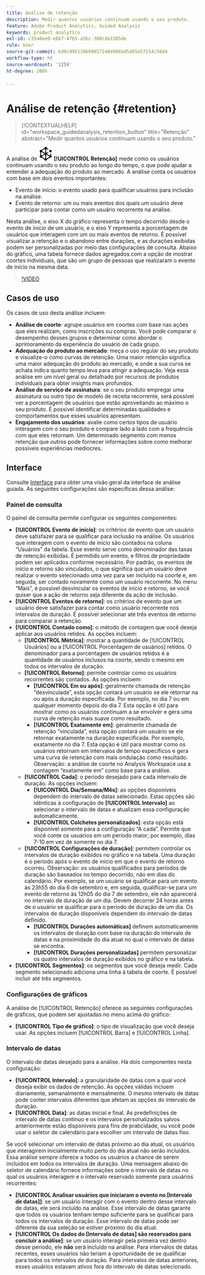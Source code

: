 ```yaml
---
title: Análise de retenção
description: Medir quantos usuários continuam usando o seu produto.
feature: Adobe Product Analytics, Guided Analysis
keywords: product analytics
exl-id: c35a0ee0-e6b7-47b5-a5bc-308cde1585de
role: User
source-git-commit: bd8c9951386608572d84006bd5465e57214c56d4
workflow-type: ht
source-wordcount: '1259'
ht-degree: 100%

---
```


# Análise de retenção {#retention}

<!-- markdownlint-disable MD034 -->

>[!CONTEXTUALHELP]
>id="workspace_guidedanalysis_retention_button"
>title="Retenção"
>abstract="Medir quantos usuários continuam usando o seu produto."

<!-- markdownlint-enable MD034 -->

A análise de ![Retention](/help/assets/icons/Retention.svg) **[!UICONTROL Retenção]** mede como os usuários continuam usando o seu produto ao longo do tempo, o que pode ajudar a entender a adequação do produto ao mercado. A análise conta os usuários com base em dois eventos importantes:

* Evento de início: o evento usado para qualificar usuários para inclusão na análise.
* Evento de retorno: um ou mais eventos dos quais um usuário deve participar para contar como um usuário recorrente na análise.

Nesta análise, o eixo X do gráfico representa o tempo decorrido desde o evento de início de um usuário, e o eixo Y representa a porcentagem de usuários que interagem com um ou mais eventos de retorno. É possível visualizar a retenção e o abandono entre durações, e as durações exibidas podem ser personalizadas por meio das configurações de consulta. Abaixo do gráfico, uma tabela fornece dados agregados com a opção de mostrar coortes individuais, que são um grupo de pessoas que realizaram o evento de início na mesma data.

>[!VIDEO](https://video.tv.adobe.com/v/3435783/?quality=12&learn=on&captions=por_br)


## Casos de uso

Os casos de uso desta análise incluem:

* **Análise de coorte**: agrupe usuários em coortes com base nas ações que eles realizam, como inscrições ou compras. Você pode comparar o desempenho desses grupos e determinar como abordar o aprimoramento da experiência do usuário de cada grupo.
* **Adequação do produto ao mercado**: meça o uso regular do seu produto e visualize-o como curvas de retenção. Uma maior retenção significa uma maior adequação do produto ao mercado, e onde a sua curva se achata indica quanto tempo leva para atingir a adequação. Veja essa análise em um nível geral ou detalhado por recursos de produtos individuais para obter insights mais profundos.
* **Análise de serviço de assinatura**: se o seu produto empregar uma assinatura ou outro tipo de modelo de receita recorrente, será possível ver a porcentagem de usuários que estão aproveitando ao máximo o seu produto. É possível identificar determinadas qualidades e comportamentos que esses usuários apresentam.
* **Engajamento dos usuários**: avalie como certos tipos de usuário interagem com o seu produto e compare lado a lado com a frequência com que eles retornam. Um determinado segmento com menos retenção que outros pode fornecer informações sobre como melhorar possíveis experiências medíocres.

## Interface

Consulte [Interface](../overview.md#interface) para obter uma visão geral da interface de análise guiada. As seguintes configurações são específicas dessa análise:

### Painel de consulta

O painel de consulta permite configurar os seguintes componentes:

* **[!UICONTROL Evento de início]**: os critérios de evento que um usuário deve satisfazer para se qualificar para inclusão na análise. Os usuários que interagem com o evento de início são contados na coluna “Usuários” da tabela. Esse evento serve como denominador das taxas de retenção exibidas. É permitido um evento, e filtros de propriedade podem ser aplicados conforme necessário. Por padrão, os eventos de início e retorno são vinculados, o que significa que um usuário deve realizar o evento selecionado uma vez para ser incluído na coorte e, em seguida, ser contado novamente como um usuário recorrente. No menu “Mais”, é possível desvincular os eventos de início e retorno, se você quiser que a ação de retorno seja diferente da ação de inclusão.
* **[!UICONTROL Eventos de retorno]**: os critérios de evento que um usuário deve satisfazer para contar como usuário recorrente nos intervalos de duração. É possível selecionar até três eventos de retorno para comparar a retenção.
* **[!UICONTROL Contado como]**: o método de contagem que você deseja aplicar aos usuários retidos. As opções incluem: 
   * **[!UICONTROL Métrica]**: mostrar a quantidade de [!UICONTROL Usuários] ou a [!UICONTROL Porcentagem de usuários] retidos. O denominador para a porcentagem de usuários retidos é a quantidade de usuários inclusos na coorte, sendo o mesmo em todos os intervalos de duração.
   * **[!UICONTROL Retorno]**: permite controlar como os usuários recorrentes são contados. As opções incluem: 
      * **[!UICONTROL Em ou após]**: geralmente chamada de retenção “desvinculada”, esta opção contará um usuário se ele retornar na ou após a duração especificada. Por exemplo, no dia 7 ou em qualquer momento depois do dia 7. Esta opção é útil para mostrar como os usuários continuam a se envolver e gera uma curva de retenção mais suave como resultado.
      * **[!UICONTROL Exatamente em]**: geralmente chamada de retenção “vinculada”, esta opção contará um usuário se ele retornar exatamente na duração especificada. Por exemplo, exatamente no dia 7. Esta opção é útil para mostrar como os usuários retornam em intervalos de tempo específicos e gera uma curva de retenção com mais ondulação como resultado. Observação: a análise de coorte no Analysis Workspace usa a contagem “exatamente em” como base para a análise.
   * **[!UICONTROL Cada]**: o período desejado para cada intervalo de duração. As opções incluem: 
      * **[!UICONTROL Dia/Semana/Mês]**: as opções disponíveis dependem do intervalo de datas selecionado. Estas opções são idênticas à configuração de **[!UICONTROL Intervalo]** ao selecionar o intervalo de datas e atualizam essa configuração automaticamente.
      * **[!UICONTROL Colchetes personalizados]**: esta opção está disponível somente para a configuração “A cada”. Permite que você conte os usuários em um período maior; por exemplo, dias 7-10 em vez de somente no dia 7.
   * **[!UICONTROL Configurações de duração]**: permitem controlar os intervalos de duração exibidos no gráfico e na tabela. Uma duração é o período após o evento de início em que o evento de retorno ocorreu. Observação: os usuários qualificados para períodos de duração são baseados no tempo decorrido, não em dias do calendário. Por exemplo, se um usuário se qualificar para um evento às 23h55 do dia 6 de setembro e, em seguida, qualificar-se para um evento de retorno às 12h05 do dia 7 de setembro, ele não aparecerá no intervalo de duração de um dia. Devem decorrer 24 horas antes de o usuário se qualificar para o período de duração de um dia. Os intervalos de duração disponíveis dependem do intervalo de datas definido.
      * **[!UICONTROL Durações automáticas]** definem automaticamente os intervalos de duração com base na duração do intervalo de datas e na proximidade do dia atual no qual o intervalo de datas se encontra.
      * **[!UICONTROL Durações personalizadas]** permitem personalizar os quatro intervalos de duração exibidos no gráfico e na tabela.
* **[!UICONTROL Segmentos]**: os segmentos que você deseja medir. Cada segmento selecionado adiciona uma linha à tabela de coorte. É possível incluir até três segmentos.

### Configurações de gráficos

A análise de [!UICONTROL Retenção] oferece as seguintes configurações de gráficos, que podem ser ajustadas no menu acima do gráfico:

* **[!UICONTROL Tipo de gráfico]**: o tipo de visualização que você deseja usar. As opções incluem [!UICONTROL Barra] e [!UICONTROL Linha].

### Intervalo de datas

O intervalo de datas desejado para a análise. Há dois componentes nesta configuração:

* **[!UICONTROL Intervalo]**: a granularidade de datas com a qual você deseja exibir os dados de retenção. As opções válidas incluem diariamente, semanalmente e mensalmente. O mesmo intervalo de datas pode conter intervalos diferentes que afetam as opções do intervalo de duração.
* **[!UICONTROL Data]**: as datas inicial e final. As predefinições de intervalo de datas contínuo e os intervalos personalizados salvos anteriormente estão disponíveis para fins de praticidade, ou você pode usar o seletor de calendário para escolher um intervalo de datas fixo.

Se você selecionar um intervalo de datas próximo ao dia atual, os usuários que interagirem inicialmente muito perto do dia atual não serão incluídos. Essa análise sempre oferece a todos os usuários a chance de serem incluídos em todos os intervalos de duração. Uma mensagem abaixo do seletor de calendário fornece informações sobre o intervalo de datas no qual os usuários interagem e o intervalo reservado somente para usuários recorrentes:

* **[!UICONTROL Analisar usuários que iniciaram o evento no [Intervalo de datas]]**: se um usuário interagir com o evento dentro desse intervalo de datas, ele será incluído na análise. Esse intervalo de datas garante que todos os usuários tenham tempo suficiente para se qualificar para todos os intervalos de duração. Esse intervalo de datas pode ser diferente da sua seleção se estiver próximo do dia atual.
* **[!UICONTROL Os dados do [Intervalo de datas] são reservados para concluir a análise]**: se um usuário interagir pela primeira vez dentro desse período, ele **não** será incluído na análise. Para intervalos de datas recentes, esses usuários não teriam a oportunidade de se qualificar para todos os intervalos de duração. Para intervalos de datas anteriores, esses usuários estavam ativos fora do intervalo de datas selecionado.

<!--
## Example

See below for an example of the analysis.

![Retention](../assets/retention.png)

-->